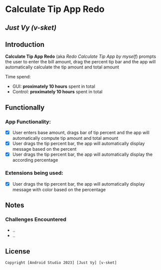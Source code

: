 # Calculate Tip App Redo

## *Just Vy* *(v-sket)*

## Introduction

**Calculate Tip App Redo** (aka *Redo Calculate Tip App by myself*) prompts the user to enter the
bill amount, drag the percent tip bar and the app will automatically calculate the tip amount and
total amount

Time spend:

* GUI: **proximately 10 hours** spent in total
* Control: **proximately 10 hours** spent in total

## Functionally

### App Functionality:

* [x] User enters base amount, drags bar of tip percent and the app will automatically compute tip amount and total amount
* [x] User drags the tip percent bar, the app will automatically display message based on the percent
* [x] User drags the tip percent bar, the app will automatically display the according percentage 

### Extensions being used:

* [x] User drags the tip percent bar, the app will automatically display message with color based on the percentage

## Notes

### Challenges Encountered

* ..
* ..

## License

    Copyright [Android Studio 2023] [Just Vy] [v-sket]